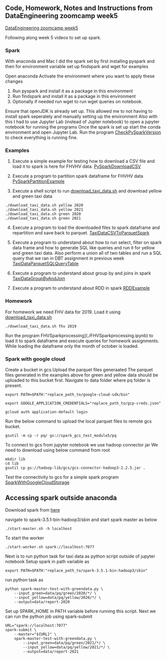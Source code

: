 ## Code, Homework, Notes and Instructions from DataEngineering zoomcamp week5

[DataEngineering zoomcamp week5](https://github.com/DataTalksClub/data-engineering-zoomcamp/tree/main/05-batch) 
<br/>

Following along week 5 videos to set up spark. 

### Spark
With anaconda and Mac I did the spark set by first installing pyspark and then for environment variable set up findspark and wget for examples

Open anaconda
Activate the environment where you want to apply these changes
1. Run pyspark and install it as a package in this environment <br/>
2. Run findspark and install it as a package in this environment<br/>
3. Optionally if needed run wget to run wget queries on notebook.

Ensure that openJDK is already set up. This allowed me to not having to install spark seperately and manually setting up the environment
Also with this I had to use Jupyter Lab (instead of Jupter notebook) to open a jupyter notebook for running the programs
Once the spark is set up start the conda environment and open Jupyter Lab. 
Run the program [CheckPySparkVersion](./CheckPySparkVersion.ipynb) to check everything is running fine.

### Examples

1. Execute a simple example for testing how to download a CSV file and load it to spark is here for FHVHV data. [PySparkDownloadCSV](./PySparkDownloadCSV.ipynb) 

2. Execute a program to partition spark dataframe for FHVHV data [PySparkPartitionExample](./PySparkPartitionExample.ipynb) 

3. Execute a shell script to run [download_taxi_data.sh](./download_taxi_data.sh) and download yellow and green taxi data
```
./download_taxi_data.sh yellow 2020
./download_taxi_data.sh yellow 2021
./download_taxi_data.sh green 2020
./download_taxi_data.sh green 2021
```
4. Execute a program to load the downloaded files to spark dataframe and repartition and save back to parquet. [TaxiDataCSVToParquetSpark](./TaxiDataCSVToParquetSpark.ipynb) 

5. Execute a program to understand about how to run select, filter on spark data frame and how to generate SQL like queries and run it for yellow and green taxi data. Also perform a union all of two tables and run a SQL query that we ran in DBT assignment in previous week [TaxiDataParquetSQLQueryTable](./TaxiDataParquetSQLQueryTable.ipynb) 

6. Execute a program to understand about group by and joins in spark
[TaxiDataGroupByAndJoin](./TaxiDataGroupByAndJoin.ipynb) 


6. Execute a program to understand about RDD in spark
[RDDExample](./RDDExample.ipynb) 


### Homework

For homework we need FHV data for 2019. Load it using [download_taxi_data.sh](./download_taxi_data.sh)
```
./download_taxi_data.sh fhv 2019
```

Run the program FHVSparkprocessing](./FHVSparkprocessing.ipynb) to load it to spark dataframe and execute queries for homework assignments. While loading the dataframe only the month of october is loaded. 

### Spark with google cloud

Create a bucket in gcs.Upload the parquet files generaated 
The parquet files generated in the examples above for green and yellow data should be uploaded to this bucket first. Navigate to data folder where pq folder is present. 
```
export PATH=$PATH:"replace_path_to/google-cloud-sdk/bin"

export GOOGLE_APPLICATION_CREDENTIALS="replace_path_to/gcp-creds.json"

gcloud auth application-default login
```
Run the below command to upload the local parquet files to remote gcs bucket. 
```
gsutil -m cp -r pq/ gs://spark_gcs_test_module5/pq
```

To connect to gcs from jupyter notebook we use hadoop connector jar
We need to download using below command from root
```
mkdir lib
cd lib
gsutil cp gs://hadoop-lib/gcs/gcs-connector-hadoop3-2.2.5.jar .
```
Test the connectivity to gcs for a simple spark program [SparkWithGoogleCloudStorage](./SparkWithGoogleCloudStorage.ipynb)

## Accessing spark outside anaconda

Download spark from [here](https://www.apache.org/dyn/closer.lua/spark/spark-3.5.1/spark-3.5.1-bin-hadoop3.tgz)

navigate to spark-3.5.1-bin-hadoop3/sbin and start spark master as below 
```
./start-master.sh -h localhost
```
To start the worker
```
./start-worker.sh spark://localhost:7077
```

Next is to run python task for taxi data as python script outside of jupyter notebook
Setup spark in path variable as 
```
export PATH=$PATH:"replace_path_to/spark-3.5.1-bin-hadoop3/sbin"
```
run python task as 
```
python spark-master-test-with-greendata.py \
    --input_green=data/pq/green/2020/*/ \
    --input_yellow=data/pq/yellow/2020/*/ \
    --output=data/report-2020
``` 
Set up SPARK_HOME in PATH variable before running this script. 
Next we can run the python job using spark-submit
```
URL="spark://localhost:7077"
spark-submit \
    --master="${URL}" \
    spark-master-test-with-greendata.py \
        --input_green=data/pq/green/2021/*/ \
        --input_yellow=data/pq/yellow/2021/*/ \
        --output=data/report-2021
```